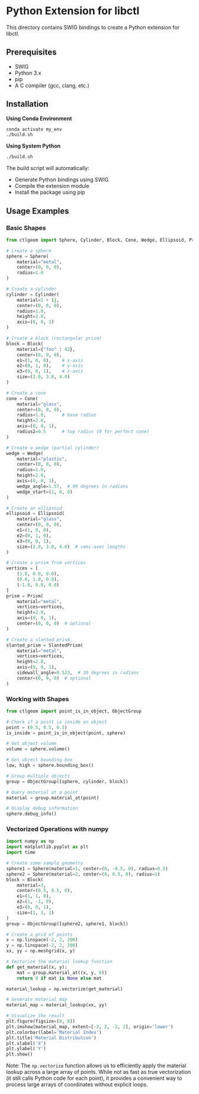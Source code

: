 # Python Extension for libctl

This directory contains SWIG bindings to create a Python extension for libctl.

## Prerequisites
- SWIG
- Python 3.x
- pip
- A C compiler (gcc, clang, etc.)

## Installation

**Using Conda Environment**
   ```bash
   conda activate my_env
   ./build.sh
   ```

**Using System Python**
   ```bash
   ./build.sh
   ```

The build script will automatically:
- Generate Python bindings using SWIG
- Compile the extension module
- Install the package using pip

## Usage Examples

### Basic Shapes

```python
from ctlgeom import Sphere, Cylinder, Block, Cone, Wedge, Ellipsoid, Prism, SlantedPrism

# Create a sphere
sphere = Sphere(
    material="metal",
    center=(0, 0, 0),
    radius=1.0
)

# Create a cylinder
cylinder = Cylinder(
    material=1 + 1j,
    center=(0, 0, 0),
    radius=1.0,
    height=2.0,
    axis=(0, 0, 1)
)

# Create a block (rectangular prism)
block = Block(
    material={"foo" : 42},
    center=(0, 0, 0),
    e1=(1, 0, 0),    # x-axis
    e2=(0, 1, 0),    # y-axis
    e3=(0, 0, 1),    # z-axis
    size=(2.0, 3.0, 4.0)
)

# Create a cone
cone = Cone(
    material="glass",
    center=(0, 0, 0),
    radius=1.0,      # base radius
    height=2.0,
    axis=(0, 0, 1),
    radius2=0.5      # top radius (0 for perfect cone)
)

# Create a wedge (partial cylinder)
wedge = Wedge(
    material="plastic",
    center=(0, 0, 0),
    radius=1.0,
    height=2.0,
    axis=(0, 0, 1),
    wedge_angle=1.57,  # 90 degrees in radians
    wedge_start=(1, 0, 0)
)

# Create an ellipsoid
ellipsoid = Ellipsoid(
    material="glass",
    center=(0, 0, 0),
    e1=(1, 0, 0),
    e2=(0, 1, 0),
    e3=(0, 0, 1),
    size=(2.0, 3.0, 4.0)  # semi-axes lengths
)

# Create a prism from vertices
vertices = [
    (1.0, 0.0, 0.0),
    (0.0, 1.0, 0.0),
    (-1.0, 0.0, 0.0)
]
prism = Prism(
    material="metal",
    vertices=vertices,
    height=2.0,
    axis=(0, 0, 1),
    center=(0, 0, 0)  # optional
)

# Create a slanted prism
slanted_prism = SlantedPrism(
    material="metal",
    vertices=vertices,
    height=2.0,
    axis=(0, 0, 1),
    sidewall_angle=0.523,  # 30 degrees in radians
    center=(0, 0, 0)  # optional
)
```

### Working with Shapes

```python
from ctlgeom import point_is_in_object, ObjectGroup

# Check if a point is inside an object
point = (0.5, 0.5, 0.5)
is_inside = point_is_in_object(point, sphere)

# Get object volume
volume = sphere.volume()

# Get object bounding box
low, high = sphere.bounding_box()

# Group multiple objects
group = ObjectGroup([sphere, cylinder, block])

# Query material at a point
material = group.material_at(point)

# Display debug information
sphere.debug_info()
```

### Vectorized Operations with numpy

```python
import numpy as np
import matplotlib.pyplot as plt
import time

# Create some sample geometry
sphere1 = Sphere(material=1, center=(0, -0.5, 0), radius=0.5)
sphere2 = Sphere(material=2, center=(0, 0.5, 0), radius=1)
block = Block(
    material=3,
    center=(0.5, 0.5, 0),
    e1=(1, 1, 0),
    e2=(1, -1, 0),
    e3=(0, 0, 1),
    size=(1, 1, 1)
)
group = ObjectGroup([sphere2, sphere1, block])

# Create a grid of points
x = np.linspace(-2, 2, 200)
y = np.linspace(-2, 2, 200)
xx, yy = np.meshgrid(x, y)

# Vectorize the material lookup function
def get_material(x, y):
    mat = group.material_at((x, y, 0))
    return 0 if mat is None else mat

material_lookup = np.vectorize(get_material)

# Generate material map
material_map = material_lookup(xx, yy)

# Visualize the result
plt.figure(figsize=(8, 8))
plt.imshow(material_map, extent=[-2, 2, -2, 2], origin='lower')
plt.colorbar(label='Material Index')
plt.title('Material Distribution')
plt.xlabel('X')
plt.ylabel('Y')
plt.show()
```

Note: The `np.vectorize` function allows us to efficiently apply the material lookup across a large array of points. While not as fast as true vectorization (it still calls Python code for each point), it provides a convenient way to process large arrays of coordinates without explicit loops.